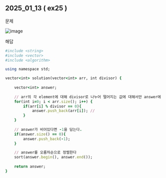 ## 2025_01_13 ( ex25 )

문제 <br>

![image](https://github.com/user-attachments/assets/fa491dbd-af4b-419c-9c35-ca0271ae6ad2) <br>

해답 <br>

```ruby
#include <string>
#include <vector>
#include <algorithm>

using namespace std;

vector<int> solution(vector<int> arr, int divisor) {
    
    vector<int> answer;
    
    // arr의 각 element에 대해 divisor로 나누어 떨어지는 값에 대해서만 answer에 저장해준다.
    for(int i=0; i < arr.size(); i++) {
        if(arr[i] % divisor == 0){
            answer.push_back(arr[i]); // 
        }
    }
    
    // answer가 비어있다면 -1을 담는다.
    if(answer.size() == 0){
        answer.push_back(-1);
    }

    // answer를 오름차순으로 정렬한다
    sort(answer.begin(), answer.end());
    
    return answer;
}
```
